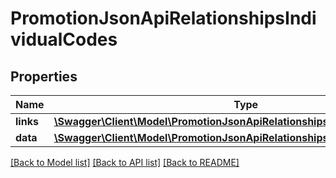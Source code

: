 # PromotionJsonApiRelationshipsIndividualCodes

## Properties
Name | Type | Description | Notes
------------ | ------------- | ------------- | -------------
**links** | [**\Swagger\Client\Model\PromotionJsonApiRelationshipsIndividualCodesLinks**](PromotionJsonApiRelationshipsIndividualCodesLinks.md) |  | [optional] 
**data** | [**\Swagger\Client\Model\PromotionJsonApiRelationshipsIndividualCodesData[]**](PromotionJsonApiRelationshipsIndividualCodesData.md) |  | [optional] 

[[Back to Model list]](../../README.md#documentation-for-models) [[Back to API list]](../../README.md#documentation-for-api-endpoints) [[Back to README]](../../README.md)

